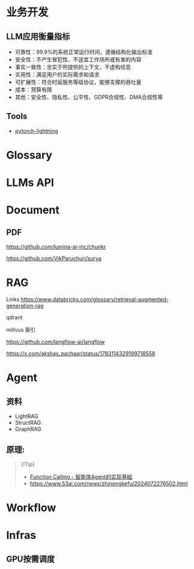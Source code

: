 # 业务开发



## LLM应用衡量指标

- 可靠性：99.9%的系统正常运行时间，遵循结构化输出标准
- 安全性：不产生冒犯性、不适宜工作场所或有害的内容
- 事实一致性：忠实于所提供的上下文，不虚构信息
- 实用性：满足用户的实际需求和请求
- 可扩展性：符合时延服务等级协议，能够支撑的吞吐量
- 成本：预算有限
- 其他：安全性、隐私性、公平性、GDPR合规性、DMA合规性等

## Tools

- [pytorch-lightning](https://github.com/Lightning-AI/pytorch-lightning)

# Glossary

# LLMs API



# Document

## PDF

https://github.com/lumina-ai-inc/chunkr

https://github.com/VikParuchuri/surya

# RAG

Links https://www.databricks.com/glossary/retrieval-augmented-generation-rag



qdrant

millvus 索引

https://github.com/langflow-ai/langflow

https://x.com/akshay_pachaar/status/1783114329199718558

# Agent

## 资料

- LightRAG
- StructRAG
- GraphRAG

##  原理:

>  [!Tip]
>
>  - [Function Calling - 智能体Agent的实现基础](https://mp.weixin.qq.com/s/2Z2DnbCXangUpFx2dLfogg)
>  - https://www.53ai.com/news/zhinengkefu/2024072276502.html





# Workflow





# Infras



## GPU按需调度



